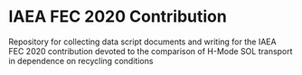 # IAEA FEC 2020 Contribution
Repository for collecting data script documents and writing for the IAEA FEC 2020 contribution devoted to the comparison of H-Mode SOL transport in dependence on recycling conditions
